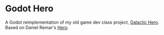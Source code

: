 # Godot Hero

A Godot reimplementation of my old game dev class project, [Galactic Hero](https://github.com/EnsignPayton/GalacticHero). Based on Daniel Remar's [Hero](http://remar.se/daniel/hero.php).
